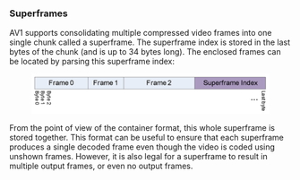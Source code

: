 ### Superframes

AV1 supports consolidating multiple compressed video frames into one single
chunk called a superframe. The superframe index is stored in the last bytes of
the chunk (and is up to 34 bytes long). The enclosed frames can be located by
parsing this superframe index:

<figure>
  <img alt="" src="images/image05.png">
  <figcaption></figcaption>
</figure>

From the point of view of the container format, this whole superframe is stored
together. This format can be useful to ensure that each superframe produces a
single decoded frame even though the video is coded using unshown frames.
However, it is also legal for a superframe to result in multiple output frames,
or even no output frames.

